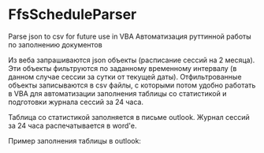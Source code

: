 # FfsScheduleParser
Parse json to csv for future use in VBA
Автоматизация руттинной работы по заполнению документов

Из веба запрашиваются json объекты (расписание сессий на 2 месяца).
Эти объекты фильтруются по заданному временному интервалу (в данном случае сессии за сутки от текущей даты). 
Отфильтрованные объекты записываются в csv файлы, с которыми потом удобно работать в VBA для автоматизации заполнения таблицы со статистикой и подготовки журнала сессий за 24 часа.

Таблица со статистикой заполняется в письме outlook. Журнал сессий за 24 часа распечатывается в word'e.

Пример заполнения таблицы в outlook:
